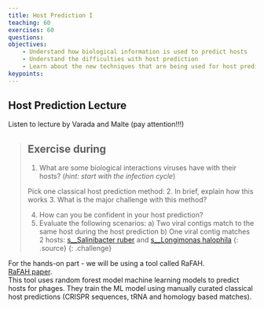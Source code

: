 ```yaml
---
title: Host Prediction I
teaching: 60
exercises: 60
questions: 
objectives:
    - Understand how biological information is used to predict hosts
    - Understand the difficulties with host prediction
    - Learn about the new techniques that are being used for host prediction
keypoints:
---
```


## Host Prediction Lecture

Listen to lecture by Varada and Malte (pay attention!!!)

> ## Exercise during 
> 1. What are some biological interactions viruses have with their hosts? (*hint: start with the infection cycle*)
>
> Pick one classical host prediction method:
> 2. In brief, explain how this works
> 3. What is the major challenge with this method?
>
> 4. How can you be confident in your host prediction?
> 5. Evaluate the following scenarios:
>    a) Two viral contigs match to the same host during the host prediction
>    b) One viral contig matches 2 hosts: [s__Salinibacter ruber](https://gtdb.ecogenomic.org/tree?r=s__Salinibacter%20ruber) and [s__Longimonas halophila](https://gtdb.ecogenomic.org/tree?r=s__Longimonas%20halophila) 
> {: .source}
{: .challenge}

For the hands-on part - we will be using a tool called RaFAH.  
[RaFAH paper](https://www.sciencedirect.com/science/article/pii/S2666389921001008?via%3Dihub).  
This tool uses random forest model machine learning models to predict hosts for phages. They train the ML model using manually curated classical host predictions (CRISPR sequences, tRNA and homology based matches). 
